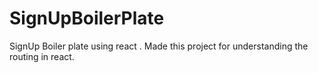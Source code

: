 # SignUpBoilerPlate
SignUp Boiler plate using react . Made this project for  understanding the routing in react.
